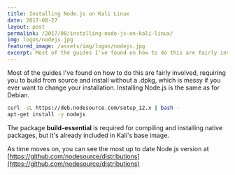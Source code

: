 ```yaml
---
title: Installing Node.js on Kali Linux
date: 2017-08-27
layout: post
permalink: /2017/08/installing-node-js-on-kali-linux/
img: logos/nodejs.jpg
featured_image: /assets/img/logos/nodejs.jpg
excerpt: Most of the guides I've found on how to do this are fairly involved, requiring you to build from source and install without a .dpkg, which is messy if you ever want to change your installation. Installing Node.js is the same as for Debian.
---
```

Most of the guides I've found on how to do this are fairly involved, requiring you to build from source and install without a .dpkg, which is messy if you ever want to change your installation. Installing Node.js is the same as for Debian.

``` sh
curl -sL https://deb.nodesource.com/setup_12.x | bash -
apt-get install -y nodejs
```

The package **build-essential** is required for compiling and installing native packages, but it's already included in Kali's base image.

As time moves on, you can see the most up to date Node.js version at [https://github.com/nodesource/distributions](https://github.com/nodesource/distributions)